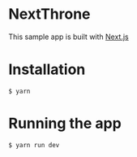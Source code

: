 # NextThrone

This sample app is built with [Next.js](https://github.com/zeit/next.js)

# Installation

    $ yarn

# Running the app

    $ yarn run dev